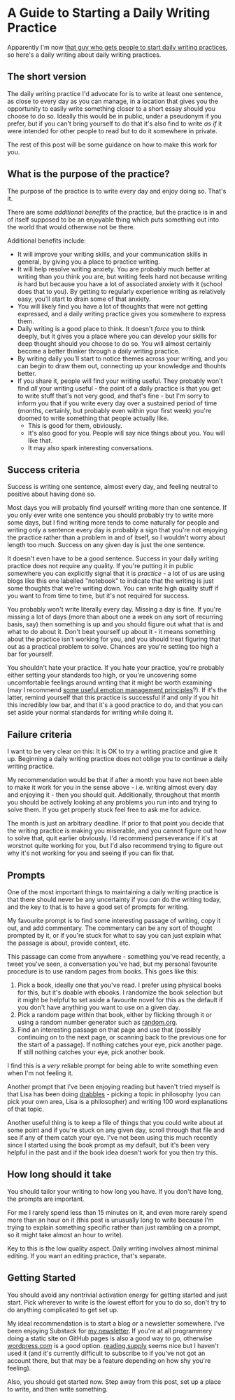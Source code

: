 # A Guide to Starting a Daily Writing Practice

Apparently I'm now [that guy who gets people to start daily writing practices](https://twitter.com/DRMacIver/status/1265999121057546242), so here's a daily writing about daily writing practices.

## The short version

The daily writing practice I'd advocate for is to write at least one sentence, as close to every day as you can manage, in a location that gives you the opportunity to easily write something closer to a short essay should you choose to do so. Ideally this would be in public, under a pseudonym if you prefer, but if you can't bring yourself to do that it's also find to write *as if* it were intended for other people to read but to do it somewhere in private.

The rest of this post will be some guidance on how to make this work for you.

## What is the purpose of the practice?

The purpose of the practice is to write every day and enjoy doing so. That's it.

There are some *additional benefits* of the practice, but the practice is in and of itself supposed to be an enjoyable thing which puts something out into the world that would otherwise not be there.

Additional benefits include:

* It will improve your writing skills, and your communication skills in general, by giving you a place to practice writing.
* It will help resolve writing anxiety. You are probably much better at writing than you think you are, but writing feels hard not because writing *is* hard but because you have a lot of associated anxiety with it (school does that to you). By getting to regularly experience writing as relatively easy, you'll start to drain some of that anxiety.
* You will likely find you have a lot of thoughts that were not getting expressed, and a daily writing practice gives you somewhere to express them.
* Daily writing is a good place to think. It doesn't *force* you to think deeply, but it gives you a place where you can develop your skills for deep thought should you choose to do so. You will almost certainly become a better thinker through a daily writing practice.
* By writing daily you'll start to notice themes across your writing, and you can begin to draw them out, connecting up your knowledge and thouhts better.
* If you share it, people will find your writing useful. They probably won't find *all* your writing useful - the point of a daily practice is that you get to write stuff that's not very good, and that's fine - but I'm sorry to inform you that if you write every day over a sustained period of time (months, certainly, but probably even within your first week) you're doomed to write something that people actually like.
    * This is good for them, obviously.
    * It's also good for you. People will say nice things about you. You will like that.
    * It may also spark interesting conversations.

## Success criteria

Success is writing one sentence, almost every day, and feeling neutral to positive about having done so.

Most days you will probably find yourself writing more than one sentence. If you only ever write one sentence you should probably try to write more some days, but I find writing more tends to come naturally for people and writing only a sentence every day is probably a sign that you're not enjoying the practice rather than a problem in and of itself,
so I wouldn't worry about length too much.
Success on any given day is just the one sentence.

It doesn't even have to be a good sentence.
Success in your daily writing practice does not require any quality. If you're putting it in public somewhere you can explicitly signal that it is *practice* - a lot of us are using blogs like this one labelled "notebook" to indicate that the writing is just some thoughts that we're writing down. You can write high quality stuff if you want to from time to time, but it's not required for success.

You probably won't write literally every day. Missing a day is fine. If you're missing a lot of days (more than about one a week on any sort of recurring basis, say) then something is up and you should figure out what that is and what to do about it. Don't beat yourself up about it - it means something about the practice isn't working for you, and you should treat figuring that out as a practical problem to solve. Chances are you're setting too high a bar for yourself.

You shouldn't hate your practice. If you hate your practice, you're probably either setting your standards too high, or you're uncovering some uncomfortable feelings around writing that it might be worth examining (may I recommend [some useful emotion management principles](https://notebook.drmaciver.com/posts/2020-06-03-09:56.html)?).
If it's the latter, remind yourself that this practice is successful if and only if you hit this incredibly low bar, and that it's a good practice to do, and that you can set aside your normal standards for writing while doing it.

## Failure criteria

I want to be very clear on this: It is OK to try a writing practice and give it up. Beginning a daily writing practice does not oblige you to continue a daily writing practice.

My recommendation would be that if after a month you have not been able to make it work for you in the sense above - i.e. writing almost every day and enjoying it - then you should quit. Additionally, throughout that month you should be actively looking at any problems you run into and trying to solve them. If you get properly stuck feel free to ask me for advice.

The month is just an arbitrary deadline. If prior to that point you decide that the writing practice is making you miserable, and you cannot figure out how to solve that, quit earlier obviously. I'd recommend perseverance if it's at worstnot quite working for you, but I'd also recommend trying to figure out why it's not working for you and seeing if you can fix that.

## Prompts

One of the most important things to maintaining a daily writing practice is that there should never be any uncertainty if you *can* do the writing today, and the key to that is to have a good set of prompts for writing.

My favourite prompt is to find some interesting passage of writing, copy it out, and add commentary. The commentary can be any sort of thought prompted by it, or if you're stuck for what to say you can just explain what the passage is about, provide context, etc. 

This passage can come from anywhere - something you've read recently, a tweet you've seen, a conversation you've had, but my personal favourite procedure is to use random pages from books. This goes like this:

1. Pick a book, ideally one that you've read. I prefer using physical books for this, but it's doable with ebooks. I randomize the book selection but it might be helpful to set aside a favourite novel for this as the default if you don't have anything you want to use on a given day.
2. Pick a random page within that book, either by flicking through it or using a random number generator such as [random.org](https://www.random.org/).
3. Find an interesting passage on that page and use that (possibly continuing on to the next page, or scanning back to the previous one for the start of a passage). If nothing catches your eye, pick another page. If still nothing catches your eye, pick another book.

I find this is a *very* reliable prompt for being able to write something even when I'm not feeling it.

Another prompt that I've been enjoying reading but haven't tried myself is that Lisa has been doing [drabbles](https://notebook.lisamcnulty.co.uk/series/drabble/) - picking a topic in philosophy (you can pick your own area, Lisa is a philosopher) and writing 100 word explanations of that topic.

Another useful thing is to keep a file of things that you could write about at some point and if you're stuck on any given day, scroll through that file and see if any of them catch your eye. I've not been using this much recently since I started using the book prompt as my default, but it's been very helpful in the past and if the book idea doesn't work for you then try this.

## How long should it take

You should tailor your writing to how long you have. If you don't have long, the prompts are important.

For me I rarely spend less than 15 minutes on it, and even more rarely spend more than an hour on it (this post is unusually long to write because I'm trying to explain something specific rather than just rambling on a prompt, so it might take almost an hour to write).

Key to this is the low quality aspect. Daily writing involves almost minimal editing. If you want an editing practice, that's separate.

## Getting Started

You should avoid any nontrivial activation energy for getting started and just start. Pick wherever to write is the lowest effort for you to do so, don't try to do anything complicated to get set up.

My ideal recommendation is to start a blog or a newsletter somewhere. I've been enjoying Substack for [my newsletter](https://drmaciver.substack.com/). If you're at all programmery doing a static site on GitHub pages is also a good way to go, otherwise [wordpress.com](https://wordpress.com/) is a good option. [reading.supply](https://reading.supply/) seems nice but I haven't used it (and it's currently difficult to subscribe to if you've not got an account there, but that may be a feature depending on how shy you're feeling).

Also, you should get started now. Step away from this post, set up a place to write, and then write something.
